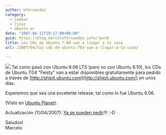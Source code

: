 ```yaml
---
author: mfernandez
category:
  - codear
  - linux
  - ubuntu-ar
date: "2007-04-11T19:17:00+00:00"
guid: https://blog.marcelofernandez.info/?p=58
title: Los CDs de Ubuntu 7.04 van a llegar a tu casa
url: /2007/04/los-cds-de-ubuntu-704-van-a-llegar-a-tu-casa/

---
```

[![](http://2.bp.blogspot.com/_nDZ247g0qSM/RhT29a42MMI/AAAAAAAAAFQ/_Ivp0Pu5D0E/s400/ubuntulogo.png)](http://2.bp.blogspot.com/_nDZ247g0qSM/RhT29a42MMI/AAAAAAAAAFQ/_Ivp0Pu5D0E/s1600-h/ubuntulogo.png) Tal como pasó con Ubuntu 6.06 LTS (pero no con Ubuntu 6.10), los CDs de Ubuntu 7.04 "Feisty" van a estar disponibles gratuitamente para pedido a través de [http://shipit.ubuntu.com](http://shipit.ubuntu.com/) en unos días.

Esperemos que sea una excelente release, tal como lo fue Ubuntu 6.06.

(Visto en [Ubuntu Planet](http://ubuntu.wordpress.com/2007/04/04/feisty-cds-to-be-available-through-shipit/)).

Actualización (11/04/2007): [Ya se pueden pedir](http://ubuntu.wordpress.com/2007/04/11/request-feisty-704-cds-now/)!!! :-D

Saludos!  
Marcelo
